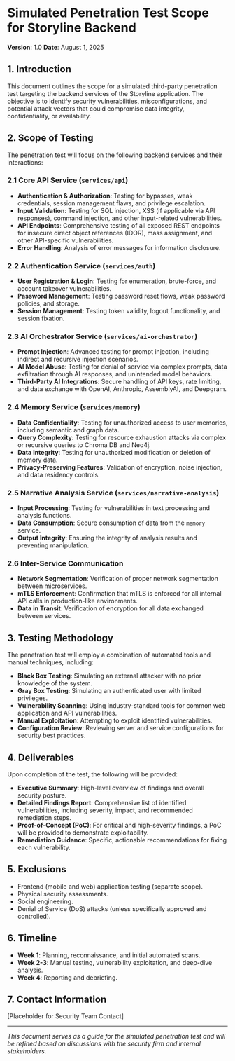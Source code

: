 # Simulated Penetration Test Scope for Storyline Backend

**Version**: 1.0
**Date**: August 1, 2025

## 1. Introduction

This document outlines the scope for a simulated third-party penetration test targeting the backend services of the Storyline application. The objective is to identify security vulnerabilities, misconfigurations, and potential attack vectors that could compromise data integrity, confidentiality, or availability.

## 2. Scope of Testing

The penetration test will focus on the following backend services and their interactions:

### 2.1 Core API Service (`services/api`)
-   **Authentication & Authorization**: Testing for bypasses, weak credentials, session management flaws, and privilege escalation.
-   **Input Validation**: Testing for SQL injection, XSS (if applicable via API responses), command injection, and other input-related vulnerabilities.
-   **API Endpoints**: Comprehensive testing of all exposed REST endpoints for insecure direct object references (IDOR), mass assignment, and other API-specific vulnerabilities.
-   **Error Handling**: Analysis of error messages for information disclosure.

### 2.2 Authentication Service (`services/auth`)
-   **User Registration & Login**: Testing for enumeration, brute-force, and account takeover vulnerabilities.
-   **Password Management**: Testing password reset flows, weak password policies, and storage.
-   **Session Management**: Testing token validity, logout functionality, and session fixation.

### 2.3 AI Orchestrator Service (`services/ai-orchestrator`)
-   **Prompt Injection**: Advanced testing for prompt injection, including indirect and recursive injection scenarios.
-   **AI Model Abuse**: Testing for denial of service via complex prompts, data exfiltration through AI responses, and unintended model behaviors.
-   **Third-Party AI Integrations**: Secure handling of API keys, rate limiting, and data exchange with OpenAI, Anthropic, AssemblyAI, and Deepgram.

### 2.4 Memory Service (`services/memory`)
-   **Data Confidentiality**: Testing for unauthorized access to user memories, including semantic and graph data.
-   **Query Complexity**: Testing for resource exhaustion attacks via complex or recursive queries to Chroma DB and Neo4j.
-   **Data Integrity**: Testing for unauthorized modification or deletion of memory data.
-   **Privacy-Preserving Features**: Validation of encryption, noise injection, and data residency controls.

### 2.5 Narrative Analysis Service (`services/narrative-analysis`)
-   **Input Processing**: Testing for vulnerabilities in text processing and analysis functions.
-   **Data Consumption**: Secure consumption of data from the `memory` service.
-   **Output Integrity**: Ensuring the integrity of analysis results and preventing manipulation.

### 2.6 Inter-Service Communication
-   **Network Segmentation**: Verification of proper network segmentation between microservices.
-   **mTLS Enforcement**: Confirmation that mTLS is enforced for all internal API calls in production-like environments.
-   **Data in Transit**: Verification of encryption for all data exchanged between services.

## 3. Testing Methodology

The penetration test will employ a combination of automated tools and manual techniques, including:
-   **Black Box Testing**: Simulating an external attacker with no prior knowledge of the system.
-   **Gray Box Testing**: Simulating an authenticated user with limited privileges.
-   **Vulnerability Scanning**: Using industry-standard tools for common web application and API vulnerabilities.
-   **Manual Exploitation**: Attempting to exploit identified vulnerabilities.
-   **Configuration Review**: Reviewing server and service configurations for security best practices.

## 4. Deliverables

Upon completion of the test, the following will be provided:
-   **Executive Summary**: High-level overview of findings and overall security posture.
-   **Detailed Findings Report**: Comprehensive list of identified vulnerabilities, including severity, impact, and recommended remediation steps.
-   **Proof-of-Concept (PoC)**: For critical and high-severity findings, a PoC will be provided to demonstrate exploitability.
-   **Remediation Guidance**: Specific, actionable recommendations for fixing each vulnerability.

## 5. Exclusions

-   Frontend (mobile and web) application testing (separate scope).
-   Physical security assessments.
-   Social engineering.
-   Denial of Service (DoS) attacks (unless specifically approved and controlled).

## 6. Timeline

-   **Week 1**: Planning, reconnaissance, and initial automated scans.
-   **Week 2-3**: Manual testing, vulnerability exploitation, and deep-dive analysis.
-   **Week 4**: Reporting and debriefing.

## 7. Contact Information

[Placeholder for Security Team Contact]

---

*This document serves as a guide for the simulated penetration test and will be refined based on discussions with the security firm and internal stakeholders.*
